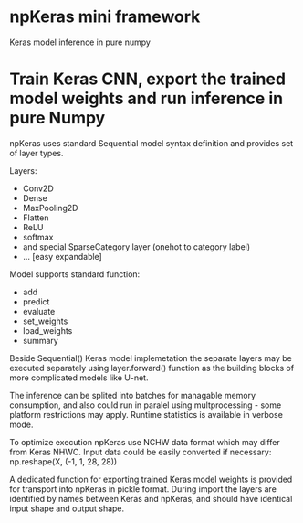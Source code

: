 # npKeras mini framework
Keras model inference in pure numpy

# Train Keras CNN, export the trained model weights and run inference in pure Numpy

npKeras uses standard Sequential model syntax definition and provides set of layer types.

Layers:
* Conv2D
* Dense
* MaxPooling2D
* Flatten
* ReLU
* softmax
* and special SparseCategory layer (onehot to category label)
* ... [easy expandable] 

Model supports standard function:
* add 
* predict
* evaluate
* set_weights
* load_weights
* summary

Beside Sequential() Keras model implemetation the separate layers may be executed separately using layer.forward() function as the building blocks of more complicated models like U-net.

The inference can be splited into batches for managable memory consumption, and also could run in paralel using multprocessing - some platform restrictions may apply. Runtime statistics is available in verbose mode.

To optimize execution npKeras use NCHW data format which may differ from Keras NHWC. 
Input data could be easily converted if necessary:  np.reshape(X, (-1, 1, 28, 28))

A dedicated function for exporting trained Keras model weights is provided for transport into npKeras in pickle format. During import the layers are identified by names between Keras and npKeras, and should have identical input shape and output shape.
